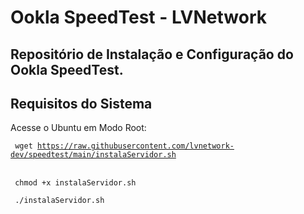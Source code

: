 # Ookla SpeedTest - LVNetwork

## Repositório de Instalação e Configuração do Ookla SpeedTest.

## Requisitos do Sistema

Acesse o Ubuntu em Modo Root:

<code> wget https://raw.githubusercontent.com/lvnetwork-dev/speedtest/main/instalaServidor.sh </code> <br>

<code> chmod +x instalaServidor.sh </code> <br>

<code> ./instalaServidor.sh </code>